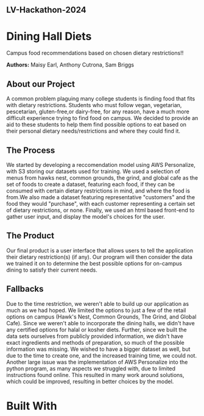 ## LV-Hackathon-2024 
# Dining Hall Diets
Campus food recommendations based on chosen dietary restrictions!!

**Authors:** Maisy Earl, Anthony Cutrona, Sam Briggs


## About our Project
A common problem plaguing many college students is finding food that fits with dietary restrictions. Students who must follow vegan, vegetarian, pescetarian, gluten-free,or dairy-free, for any reason, have a much more difficult experience trying to find food on campus. We decided to provide an aid to these students to help them find possible options to eat based on their personal dietary needs/restrictions and where they could find it. 

## The Process
We started by developing a reccomendation model using AWS Personalize, with S3 storing our datasets used for training. We used a selection of menus from hawks nest, common grounds, the grind, and global cafe as the set of foods to create a dataset, featuring each food, if they can be consumed with certain dietary restrictions in mind, and where the food is from.We also made a dataset featuring representative "customers" and the food they would "purchase", with each customer representing a certain set of dietary restrictions, or none. Finally, we used an html based front-end to gather user input, and display the model's choices for the user. 

## The Product
Our final product is a user interface that allows users to tell the application their dietary restriction(s) (if any). Our program will then consider the data we trained it on to determine the best possible options for on-campus dining to satisfy their current needs. 

## Fallbacks
Due to the time restriction, we weren't able to build up our application as much as we had hoped. We limited the options to just a few of the retail options on campus (Hawk's Nest, Common Grounds, The Grind, and Global Cafe). Since we weren't able to incorporate the dining halls, we didn't have any certified options for halal or kosher diets. Further, since we built the data sets ourselves from publicly provided information, we didn't have exact ingredients and methods of preparation, so much of the possible information was missing. We wished to have a bigger dataset as well, but due to the time to create one, and the increased training time, we could not. Another large issue was the implementation of AWS Personalize into the python program, as many aspects we struggled with, due to limited instructions found online. This resulted in many work around solutions, which could be improved, resulting in better choices by the model.

# Built With


